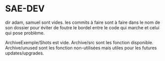 # SAE-DEV

dir adam, samuel sont vides.
les commits à faire sont à faire dans le nom de son dossier pour éviter de foutre le bordel entre le code qui marche et celui qui pose problème.

ArchiveExemple/Shots est vide.
Archive/src sont les fonction disponible.
Archive/unused sont les fonction non-utilisées mais utiles pour les futures updates/upgrades.

